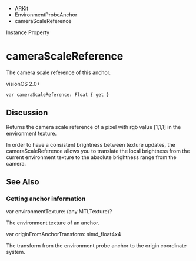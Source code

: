 

- ARKit
- EnvironmentProbeAnchor
-  cameraScaleReference 

Instance Property

# cameraScaleReference

The camera scale reference of this anchor.

visionOS 2.0+

``` source
var cameraScaleReference: Float { get }
```

## Discussion

Returns the camera scale reference of a pixel with rgb value \[1,1,1\] in the environment texture.

In order to have a consistent brightness between texture updates, the cameraScaleReference allows you to translate the local brightness from the current environment texture to the absolute brightness range from the camera.

## See Also

### Getting anchor information

var environmentTexture: (any MTLTexture)?

The environment texture of an anchor.

var originFromAnchorTransform: simd_float4x4

The transform from the environment probe anchor to the origin coordinate system.

